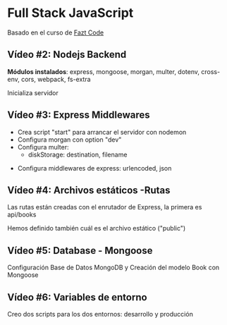 # Full Stack JavaScript

Basado en el curso de [Fazt Code](https://www.youtube.com/watch?v=Fs1G1BcP4BI&list=PLo5lAe9kQrwq7n_REwpZdfggPCBW2ggnh)

## Vídeo #2: Nodejs Backend

**Módulos instalados**: express, mongoose, morgan, multer, dotenv, cross-env, cors, webpack, fs-extra

Inicializa servidor

## Vídeo #3: Express Middlewares

- Crea script "start" para arrancar el servidor con nodemon
- Configura morgan con option "dev"
- Configura multer:
  - diskStorage: destination, filename

* Configura middlewares de express: urlencoded, json

## Vídeo #4: Archivos estáticos -Rutas

Las rutas están creadas con el enrutador de Express, la primera es api/books

Hemos definido también cuál es el archivo estático ("public")

## Vídeo #5: Database - Mongoose

Configuración Base de Datos MongoDB y Creación del modelo Book con Mongoose

## Vídeo #6: Variables de entorno

Creo dos scripts para los dos entornos: desarrollo y producción
